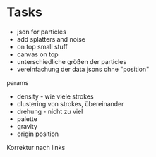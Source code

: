 # Tasks

* json for particles
* add splatters and noise
* on top small stuff
* canvas on top
* unterschiedliche größen der particles
* vereinfachung der data jsons ohne "position"



params
* density - wie viele strokes
* clustering von strokes, übereinander
* drehung - nicht zu viel
* palette
* gravity
* origin position

Korrektur nach links

